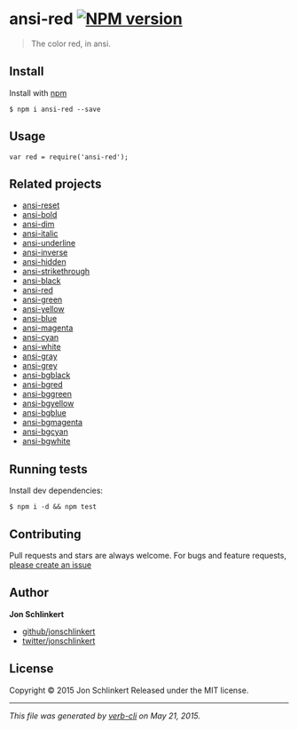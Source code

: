 <h1 id="ansi-red-%21npm-version">ansi-red <a href="http://badge.fury.io/js/ansi-red"><img src="https://badge.fury.io/js/ansi-red.svg" alt="NPM version" /></a></h1>

<blockquote>
  <p>The color red, in ansi.</p>
</blockquote>

<h2 id="install">Install</h2>

<p>Install with <a href="https://www.npmjs.com/">npm</a></p>

<pre><code class="sh">$ npm i ansi-red --save
</code></pre>

<h2 id="usage">Usage</h2>

<pre><code class="js">var red = require('ansi-red');
</code></pre>

<h2 id="related-projects">Related projects</h2>

<ul>
<li><a href="https://github.com/jonschlinkert/ansi-reset">ansi-reset</a></li>
<li><a href="https://github.com/jonschlinkert/ansi-bold">ansi-bold</a></li>
<li><a href="https://github.com/jonschlinkert/ansi-dim">ansi-dim</a></li>
<li><a href="https://github.com/jonschlinkert/ansi-italic">ansi-italic</a></li>
<li><a href="https://github.com/jonschlinkert/ansi-underline">ansi-underline</a></li>
<li><a href="https://github.com/jonschlinkert/ansi-inverse">ansi-inverse</a></li>
<li><a href="https://github.com/jonschlinkert/ansi-hidden">ansi-hidden</a></li>
<li><a href="https://github.com/jonschlinkert/ansi-strikethrough">ansi-strikethrough</a></li>
<li><a href="https://github.com/jonschlinkert/ansi-black">ansi-black</a></li>
<li><a href="https://github.com/jonschlinkert/ansi-red">ansi-red</a></li>
<li><a href="https://github.com/jonschlinkert/ansi-green">ansi-green</a></li>
<li><a href="https://github.com/jonschlinkert/ansi-yellow">ansi-yellow</a></li>
<li><a href="https://github.com/jonschlinkert/ansi-blue">ansi-blue</a></li>
<li><a href="https://github.com/jonschlinkert/ansi-magenta">ansi-magenta</a></li>
<li><a href="https://github.com/jonschlinkert/ansi-cyan">ansi-cyan</a></li>
<li><a href="https://github.com/jonschlinkert/ansi-white">ansi-white</a></li>
<li><a href="https://github.com/jonschlinkert/ansi-gray">ansi-gray</a></li>
<li><a href="https://github.com/jonschlinkert/ansi-grey">ansi-grey</a></li>
<li><a href="https://github.com/jonschlinkert/ansi-bgblack">ansi-bgblack</a></li>
<li><a href="https://github.com/jonschlinkert/ansi-bgred">ansi-bgred</a></li>
<li><a href="https://github.com/jonschlinkert/ansi-bggreen">ansi-bggreen</a></li>
<li><a href="https://github.com/jonschlinkert/ansi-bgyellow">ansi-bgyellow</a></li>
<li><a href="https://github.com/jonschlinkert/ansi-bgblue">ansi-bgblue</a></li>
<li><a href="https://github.com/jonschlinkert/ansi-bgmagenta">ansi-bgmagenta</a></li>
<li><a href="https://github.com/jonschlinkert/ansi-bgcyan">ansi-bgcyan</a></li>
<li><a href="https://github.com/jonschlinkert/ansi-bgwhite">ansi-bgwhite</a></li>
</ul>

<h2 id="running-tests">Running tests</h2>

<p>Install dev dependencies:</p>

<pre><code class="sh">$ npm i -d &amp;&amp; npm test
</code></pre>

<h2 id="contributing">Contributing</h2>

<p>Pull requests and stars are always welcome. For bugs and feature requests, <a href="https://github.com/jonschlinkert/ansi-red/issues/new">please create an issue</a></p>

<h2 id="author">Author</h2>

<p><strong>Jon Schlinkert</strong></p>

<ul>
<li><a href="https://github.com/jonschlinkert">github/jonschlinkert</a></li>
<li><a href="http://twitter.com/jonschlinkert">twitter/jonschlinkert</a></li>
</ul>

<h2 id="license">License</h2>

<p>Copyright © 2015 Jon Schlinkert
Released under the MIT license.</p>

<hr />

<p><em>This file was generated by <a href="https://github.com/assemble/verb-cli">verb-cli</a> on May 21, 2015.</em></p>
